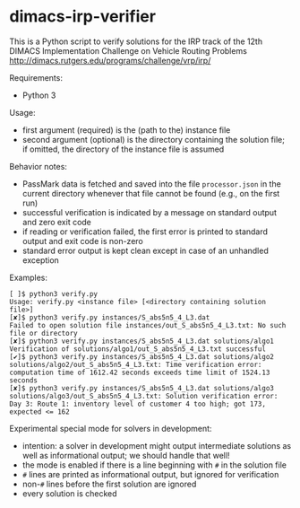 # dimacs-irp-verifier

This is a Python script to verify solutions for the IRP track
of the 12th DIMACS Implementation Challenge on Vehicle Routing Problems
http://dimacs.rutgers.edu/programs/challenge/vrp/irp/

Requirements:
 * Python 3

Usage:
 * first argument (required) is the (path to the) instance file
 * second argument (optional) is the directory containing the solution file;
   if omitted, the directory of the instance file is assumed

Behavior notes:
 * PassMark data is fetched and saved into the file `processor.json` in the current
   directory whenever that file cannot be found (e.g., on the first run)
 * successful verification is indicated by a message on standard output
   and zero exit code
 * if reading or verification failed, the first error is printed to standard output
   and exit code is non-zero
 * standard error output is kept clean except in case of an unhandled exception

Examples:
```
[ ]$ python3 verify.py
Usage: verify.py <instance file> [<directory containing solution file>]
[✘]$ python3 verify.py instances/S_abs5n5_4_L3.dat
Failed to open solution file instances/out_S_abs5n5_4_L3.txt: No such file or directory
[✘]$ python3 verify.py instances/S_abs5n5_4_L3.dat solutions/algo1
Verification of solutions/algo1/out_S_abs5n5_4_L3.txt successful
[✔]$ python3 verify.py instances/S_abs5n5_4_L3.dat solutions/algo2
solutions/algo2/out_S_abs5n5_4_L3.txt: Time verification error: computation time of 1612.42 seconds exceeds time limit of 1524.13 seconds
[✘]$ python3 verify.py instances/S_abs5n5_4_L3.dat solutions/algo3
solutions/algo3/out_S_abs5n5_4_L3.txt: Solution verification error: Day 3: Route 1: inventory level of customer 4 too high; got 173, expected <= 162
```

Experimental special mode for solvers in development:
 * intention: a solver in development might output intermediate solutions
   as well as informational output; we should handle that well!
 * the mode is enabled if there is a line beginning with `#` in the solution file
 * `#` lines are printed as informational output, but ignored for verification
 * non-`#` lines before the first solution are ignored
 * every solution is checked
